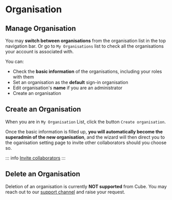 # Organisation

## Manage Organisation
You may **switch between organisations** from the organisation list in the top navigation bar. Or go to `My Organisations` list to check all the organisations your account is associated with.

You can:
* Check the **basic information** of the organisations, including your roles with them
* Set an organisation as the **default** sign-in organisation
* Edit organisation's **name** if you are an administrator
* Create an organisation


## Create an Organisation
When you are in `My Organisation` List, click the button `Create organisation`.

Once the basic information is filled up, **you will automatically become the superadmin of the new organisation**, and the wizard will then direct you to the oganisation setting page to invite other collaborators should you choose so.

::: info 
[Invite collaborators](collaborator)
:::

## Delete an Organisation
Deletion of an organisation is currently **NOT supported** from Cube. You may reach out to our [support channel](support) and raise your request.
